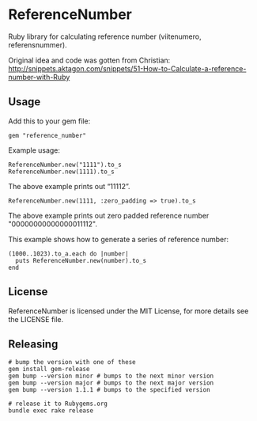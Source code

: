 # ReferenceNumber

Ruby library for calculating reference number (viitenumero, referensnummer).

Original idea and code was gotten from Christian:
http://snippets.aktagon.com/snippets/51-How-to-Calculate-a-reference-number-with-Ruby

## Usage

Add this to your gem file:

    gem "reference_number"

Example usage:

    ReferenceNumber.new("1111").to_s
    ReferenceNumber.new(1111).to_s

The above example prints out “11112”.

    ReferenceNumber.new(1111, :zero_padding => true).to_s

The above example prints out zero padded reference number "00000000000000011112".

This example shows how to generate a series of reference number:

    (1000..1023).to_a.each do |number|
      puts ReferenceNumber.new(number).to_s
    end

## License

ReferenceNumber is licensed under the MIT License, for more details see the LICENSE file.

## Releasing

    # bump the version with one of these
    gem install gem-release
    gem bump --version minor # bumps to the next minor version
    gem bump --version major # bumps to the next major version
    gem bump --version 1.1.1 # bumps to the specified version

    # release it to Rubygems.org
    bundle exec rake release
